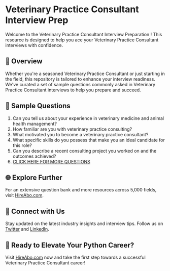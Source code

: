 # Veterinary Practice Consultant Interview Prep

Welcome to the Veterinary Practice Consultant Interview Preparation ! This resource is designed to help you ace your Veterinary Practice Consultant interviews with confidence.

## 🚀 Overview

Whether you're a seasoned Veterinary Practice Consultant or just starting in the field, this repository is tailored to enhance your interview readiness. We've curated a set of sample questions commonly asked in Veterinary Practice Consultant interviews to help you prepare and succeed.

## 📝 Sample Questions

1. Can you tell us about your experience in veterinary medicine and animal health management?
2. How familiar are you with veterinary practice consulting?
3. What motivated you to become a veterinary practice consultant?
4. What specific skills do you possess that make you an ideal candidate for this role?
5. Can you describe a recent consulting project you worked on and the outcomes achieved?
6. [CLICK HERE FOR MORE QUESTIONS](https://hireabo.com/job/24_3_23/Veterinary%20Practice%20Consultant)

## 🌐 Explore Further

For an extensive question bank and more resources across 5,000 fields, visit [HireAbo.com](https://www.hireabo.com).

## 📱 Connect with Us

Stay updated on the latest industry insights and interview tips. Follow us on [Twitter](https://twitter.com/hireabo) and [LinkedIn](https://www.linkedin.com/in/hire-abo-3609972a8/).

## 🚀 Ready to Elevate Your Python Career?

Visit [HireAbo.com](https://www.hireabo.com) now and take the first step towards a successful Veterinary Practice Consultant career!